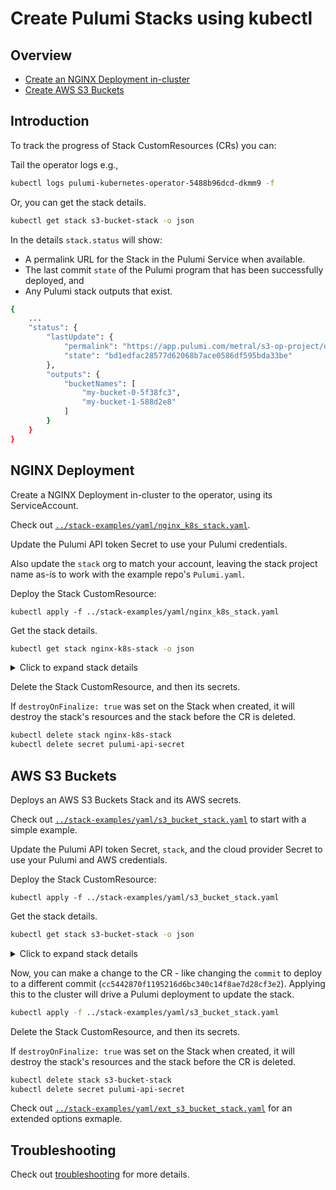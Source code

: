 # Create Pulumi Stacks using kubectl

## Overview

- [Create an NGINX Deployment in-cluster](#nginx-deployment)
- [Create AWS S3 Buckets](#aws-s3-buckets)

## Introduction

To track the progress of Stack CustomResources (CRs) you can:

Tail the operator logs e.g.,

```bash
kubectl logs pulumi-kubernetes-operator-5488b96dcd-dkmm9 -f
```

Or, you can get the stack details.

```bash
kubectl get stack s3-bucket-stack -o json
```

In the details `stack.status` will show:

- A permalink URL for the Stack in the Pulumi Service when available.
- The last commit `state` of the Pulumi program that has been successfully deployed, and
- Any Pulumi stack outputs that exist. 

```bash
{
    ...
    "status": {
        "lastUpdate": {
            "permalink": "https://app.pulumi.com/metral/s3-op-project/dev/updates/1",
            "state": "bd1edfac28577d62068b7ace0586df595bda33be"
        },
        "outputs": {
            "bucketNames": [
                "my-bucket-0-5f38fc3",
                "my-bucket-1-588d2e8"
            ]
        }
    }
}
```

## NGINX Deployment

Create a NGINX Deployment in-cluster to the operator, using its ServiceAccount.

Check out [`../stack-examples/yaml/nginx_k8s_stack.yaml`](../stack-examples/yaml/nginx_k8s_stack.yaml).

Update the Pulumi API token Secret to use your Pulumi credentials.

Also update the `stack` org to match your account, leaving the stack project name as-is to work with the example repo's `Pulumi.yaml`. 

Deploy the Stack CustomResource:

```
kubectl apply -f ../stack-examples/yaml/nginx_k8s_stack.yaml
```

Get the stack details.

```bash
kubectl get stack nginx-k8s-stack -o json
```

<details>
<summary>Click to expand stack details</summary>

```json
{
    "apiVersion": "pulumi.com/v1alpha1",
    "kind": "Stack",
    "metadata": {
        "finalizers": [
            "finalizer.stack.pulumi.com"
        ],
        "generation": 1,
        "name": "nginx-k8s-stack",
        "namespace": "default",
        "resourceVersion": "12091631",
        "selfLink": "/apis/pulumi.com/v1alpha1/namespaces/default/stacks/nginx-k8s-stack",
        "uid": "83d321cd-cef5-4176-97e0-b4579ad702c0"
    },
    "spec": {
        "accessTokenSecret": "pulumi-api-secret",
        "commit": "2b0889718d3e63feeb6079ccd5e4488d8601e353",
        "destroyOnFinalize": true,
        "projectRepo": "https://github.com/metral/pulumi-nginx",
        "stack": "metral/nginx/dev"
    },
    "status": {
        "lastUpdate": {
            "permalink": "https://app.pulumi.com/metral/nginx/dev/updates/1",
            "state": "2b0889718d3e63feeb6079ccd5e4488d8601e353"
        },
        "outputs": {
            "name": "nginx-043u51ml"
        }
    }
}
```
</details>

Delete the Stack CustomResource, and then its secrets.

If `destroyOnFinalize: true` was set on the Stack when created, it will destroy
the stack's resources and the stack before the CR is deleted.

```bash
kubectl delete stack nginx-k8s-stack
kubectl delete secret pulumi-api-secret
```

## AWS S3 Buckets

Deploys an AWS S3 Buckets Stack and its AWS secrets.

Check out [`../stack-examples/yaml/s3_bucket_stack.yaml`](../stack-examples/yaml/s3_bucket_stack.yaml) to start with a simple example.

Update the Pulumi API token Secret, `stack`, and the cloud provider Secret to use
your Pulumi and AWS credentials.

Deploy the Stack CustomResource:

```
kubectl apply -f ../stack-examples/yaml/s3_bucket_stack.yaml
```

Get the stack details.

```bash
kubectl get stack s3-bucket-stack -o json
```

<details>
<summary>Click to expand stack details</summary>

```json
{
    "apiVersion": "pulumi.com/v1alpha1",
    "kind": "Stack",
    "metadata": {
        "finalizers": [
            "finalizer.stack.pulumi.com"
        ],
        "generation": 1,
        "name": "s3-bucket-stack",
        "namespace": "default",
        "resourceVersion": "10967723",
        "selfLink": "/apis/pulumi.com/v1alpha1/namespaces/default/stacks/s3-bucket-stack",
        "uid": "84166e1e-be47-47f8-8b6c-01474c37485b"
    },
    "spec": {
        "accessTokenSecret": "pulumi-api-secret-itolsj",
        "commit": "bd1edfac28577d62068b7ace0586df595bda33be",
        "config": {
            "aws:region": "us-east-2"
        },
        "destroyOnFinalize": true,
        "envSecrets": [
            "pulumi-aws-secrets-ont5hl"
        ],
        "projectRepo": "https://github.com/metral/test-s3-op-project",
        "stack": "metral/s3-op-project/dev"
    },
    "status": {
        "lastUpdate": {
            "permalink": "https://app.pulumi.com/metral/s3-op-project/dev/updates/1",
            "state": "bd1edfac28577d62068b7ace0586df595bda33be"
        },
        "outputs": {
            "bucketNames": [
                "my-bucket-0-5f38fc3",
                "my-bucket-1-588d2e8"
            ]
        }
    }
}
```
</details>

Now, you can make a change to the CR - like changing the `commit` to deploy to a different commit (`cc5442870f1195216d6bc340c14f8ae7d28cf3e2`). Applying this to the cluster will drive a Pulumi deployment to update the stack.


```bash
kubectl apply -f ../stack-examples/yaml/s3_bucket_stack.yaml
```

Delete the Stack CustomResource, and then its secrets.

If `destroyOnFinalize: true` was set on the Stack when created, it will destroy
the stack's resources and the stack before the CR is deleted.

```bash
kubectl delete stack s3-bucket-stack
kubectl delete secret pulumi-api-secret
```

Check out [`../stack-examples/yaml/ext_s3_bucket_stack.yaml`](../stack-examples/yaml/ext_s3_bucket_stack.yaml) for an extended options exmaple.

## Troubleshooting

Check out [troubleshooting](./troubleshooting.md) for more details.
